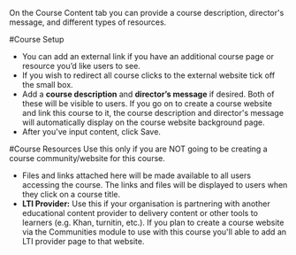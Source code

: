 On the Course Content tab you can provide a course description, director's message, and different types of resources.

#Course Setup  

* You can add an external link if you have an additional course page or resource you’d like users to see.
* If you wish to redirect all course clicks to the external website tick off the small box.
* Add a **course description** and **director’s message** if desired.  Both of these will be visible to users. If you go on to create a course website and link this course to it, the course description and director's message will automatically display on the course website background page.
* After you've input content, click Save.

#Course Resources
Use this only if you are NOT going to be creating a course community/website for this course.

* Files and links attached here will be made available to all users accessing the course. The links and files will be displayed to users when they click on a course title.
* **LTI Provider:** Use this if your organisation is partnering with another educational content provider to delivery content or other tools to learners (e.g. Khan, turnitin, etc.). If you plan to create a course website via the Communities module to use with this course you'll able to add an LTI provider page to that website.
